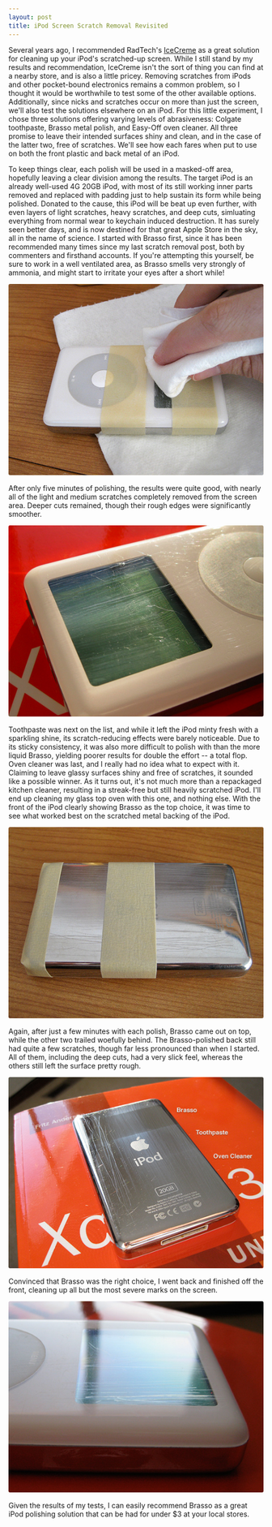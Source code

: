 ```yaml
---
layout: post
title: iPod Screen Scratch Removal Revisited
---
```

Several years ago, I recommended RadTech's [IceCreme](http://www.radtech.us/Products/IceCreme.aspx) as a great solution for cleaning up your iPod's scratched-up screen. While I still stand by my results and recommendation, IceCreme isn't the sort of thing you can find at a nearby store, and is also a little pricey. Removing scratches from iPods and other pocket-bound electronics remains a common problem, so I thought it would be worthwhile to test some of the other available options. Additionally, since nicks and scratches occur on more than just the screen, we'll also test the solutions elsewhere on an iPod. For this little experiment, I chose three solutions offering varying levels of abrasiveness: Colgate toothpaste, Brasso metal polish, and Easy-Off oven cleaner. All three promise to leave their intended surfaces shiny and clean, and in the case of the latter two, free of scratches. We'll see how each fares when put to use on both the front plastic and back metal of an iPod.

To keep things clear, each polish will be used in a masked-off area, hopefully leaving a clear division among the results. The target iPod is an already well-used 4G 20GB iPod, with most of its still working inner parts removed and replaced with padding just to help sustain its form while being polished. Donated to the cause, this iPod will be beat up even further, with even layers of light scratches, heavy scratches, and deep cuts, simluating everything from normal wear to keychain induced destruction. It has surely seen better days, and is now destined for that great Apple Store in the sky, all in the name of science. I started with Brasso first, since it has been recommended many times since my last scratch removal post, both by commenters and firsthand accounts. If you're attempting this yourself, be sure to work in a well ventilated area, as Brasso smells very strongly of ammonia, and might start to irritate your eyes after a short while!

![scratched ipod with brasso](/static/scratch_ipod_brasso.jpg)

After only five minutes of polishing, the results were quite good, with nearly all of the light and medium scratches completely removed from the screen area. Deeper cuts remained, though their rough edges were significantly smoother.

![polished ipod with brasso](/static/scratch_ipod_brasso_done.jpg)

Toothpaste was next on the list, and while it left the iPod minty fresh with a sparkling shine, its scratch-reducing effects were barely noticeable. Due to its sticky consistency, it was also more difficult to polish with than the more liquid Brasso, yielding poorer results for double the effort -- a total flop. Oven cleaner was last, and I really had no idea what to expect with it. Claiming to leave glassy surfaces shiny and free of scratches, it sounded like a possible winner. As it turns out, it's not much more than a repackaged kitchen cleaner, resulting in a streak-free but still heavily scratched iPod. I'll end up cleaning my glass top oven with this one, and nothing else. With the front of the iPod clearly showing Brasso as the top choice, it was time to see what worked best on the scratched metal backing of the iPod.

![ipod with scratched back](/static/scratch_ipod_scratched_back.jpg)

Again, after just a few minutes with each polish, Brasso came out on top, while the other two trailed woefully behind. The Brasso-polished back still had quite a few scratches, though far less pronounced than when I started. All of them, including the deep cuts, had a very slick feel, whereas the others still left the surface pretty rough.

![scratch comparison](/static/scratch_back_comparison.jpg)

Convinced that Brasso was the right choice, I went back and finished off the front, cleaning up all but the most severe marks on the screen.

![ipod front](/static/scratch_ipod_front.jpg)

Given the results of my tests, I can easily recommend Brasso as a great iPod polishing solution that can be had for under $3 at your local stores.
